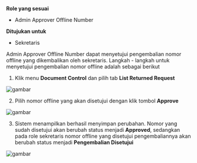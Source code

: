 **Role yang sesuai**

- Admin Approver Offline Number

**Ditujukan untuk**

- Sekretaris

Admin Approver Offline Number dapat menyetujui pengembalian nomor offline yang dikembalikan oleh sekretaris. Langkah - langkah untuk menyetujui pengembalian nomor offline adalah sebagai berikut

1. Klik menu **Document Control** dan pilih tab **List Returned Request**

![gambar](SC_AgendaKendali/AG37.png)

2. Pilih nomor offline yang akan disetujui dengan klik tombol **Approve**

![gambar](SC_AgendaKendali/AG38.png)

3. Sistem menampilkan berhasil menyimpan perubahan. Nomor yang sudah disetujui akan berubah status menjadi **Approved**, sedangkan pada role sekretaris nomor offline yang disetujui pengembaliannya akan berubah status menjadi **Pengembalian Disetujui**

![gambar](SC_AgendaKendali/AG39.png)